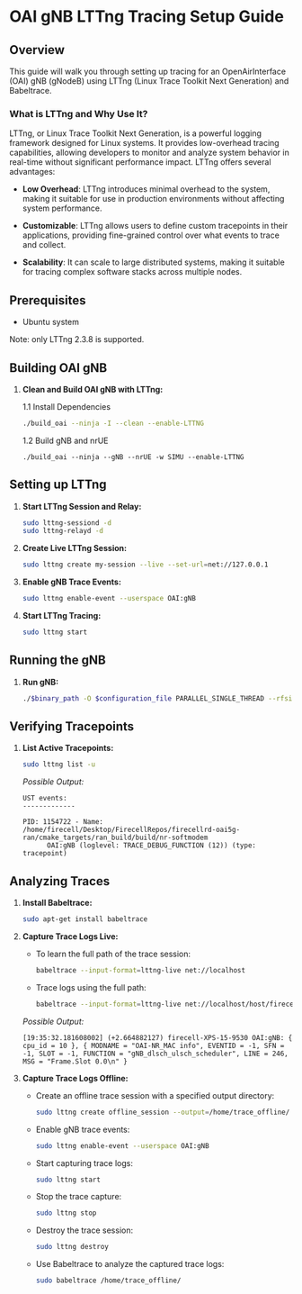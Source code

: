 # OAI gNB LTTng Tracing Setup Guide

## Overview

This guide will walk you through setting up tracing for an OpenAirInterface (OAI) gNB (gNodeB) using LTTng (Linux Trace Toolkit Next Generation) and Babeltrace.
### What is LTTng and Why Use It?

LTTng, or Linux Trace Toolkit Next Generation, is a powerful logging framework designed for Linux systems. It provides low-overhead tracing capabilities, allowing developers to monitor and analyze system behavior in real-time without significant performance impact. LTTng offers several advantages:

- **Low Overhead**: LTTng introduces minimal overhead to the system, making it suitable for use in production environments without affecting system performance.

- **Customizable**: LTTng allows users to define custom tracepoints in their applications, providing fine-grained control over what events to trace and collect.

- **Scalability**: It can scale to large distributed systems, making it suitable for tracing complex software stacks across multiple nodes.

## Prerequisites

- Ubuntu system

Note: only LTTng 2.3.8 is supported.

## Building OAI gNB

1. **Clean and Build OAI gNB with LTTng:**

    1.1  Install Dependencies

    ```bash
    ./build_oai --ninja -I --clean --enable-LTTNG
    
    ```
    1.2  Build gNB and nrUE
    ```
    ./build_oai --ninja --gNB --nrUE -w SIMU --enable-LTTNG
    ```
## Setting up LTTng

1. **Start LTTng Session and Relay:**

    ```bash
    sudo lttng-sessiond -d
    sudo lttng-relayd -d
    ```

2. **Create Live LTTng Session:**

    ```bash
    sudo lttng create my-session --live --set-url=net://127.0.0.1
    ```

3. **Enable gNB Trace Events:**

    ```bash
    sudo lttng enable-event --userspace OAI:gNB
    ```

4. **Start LTTng Tracing:**

    ```bash
    sudo lttng start
    ```

## Running the gNB

1. **Run gNB:**

    ```bash
    ./$binary_path -O $configuration_file PARALLEL_SINGLE_THREAD --rfsimulator.serveraddr server --rfsim --sa -E
    ```

## Verifying Tracepoints

1. **List Active Tracepoints:**

    ```bash
    sudo lttng list -u
    ```

    *Possible Output:*

    ```
    UST events:
    -------------
    
    PID: 1154722 - Name: /home/firecell/Desktop/FirecellRepos/firecellrd-oai5g-ran/cmake_targets/ran_build/build/nr-softmodem
          OAI:gNB (loglevel: TRACE_DEBUG_FUNCTION (12)) (type: tracepoint)
    ```

## Analyzing Traces

1. **Install Babeltrace:**

    ```bash
    sudo apt-get install babeltrace
    ```


2. **Capture Trace Logs Live:**

    - To learn the full path of the trace session:
    
        ```bash
        babeltrace --input-format=lttng-live net://localhost
        ```

    - Trace logs using the full path:
    
        ```bash
        babeltrace --input-format=lttng-live net://localhost/host/firecell-XPS-15-9530/my-session
        ```

    *Possible Output:*

    ```
    [19:35:32.181608002] (+2.664882127) firecell-XPS-15-9530 OAI:gNB: { cpu_id = 10 }, { MODNAME = "OAI-NR_MAC info", EVENTID = -1, SFN = -1, SLOT = -1, FUNCTION = "gNB_dlsch_ulsch_scheduler", LINE = 246, MSG = "Frame.Slot 0.0\n" }
    ```
3. **Capture Trace Logs Offline:**

    - Create an offline trace session with a specified output directory:

        ```bash
        sudo lttng create offline_session --output=/home/trace_offline/
        ```

    - Enable gNB trace events:

        ```bash
        sudo lttng enable-event --userspace OAI:gNB
        ```

    - Start capturing trace logs:

        ```bash
        sudo lttng start
        ```

    - Stop the trace capture:

        ```bash
        sudo lttng stop
        ```

    - Destroy the trace session:

        ```bash
        sudo lttng destroy
        ```

    - Use Babeltrace to analyze the captured trace logs:

        ```bash
        sudo babeltrace /home/trace_offline/
        ```
